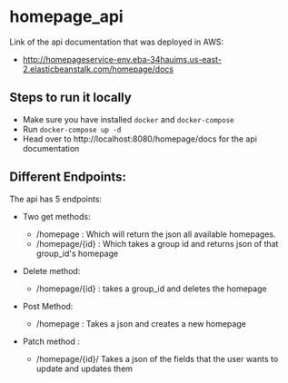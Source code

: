 # homepage_api
Link of the api documentation that was deployed in AWS:
 - http://homepageservice-env.eba-34hauims.us-east-2.elasticbeanstalk.com/homepage/docs
    
## Steps to run it locally
 - Make sure you have installed `docker` and `docker-compose`
 - Run `docker-compose up -d`
 - Head over to http://localhost:8080/homepage/docs for the api documentation
 
## Different Endpoints:
The api has 5 endpoints:
 - Two get methods:
    - /homepage : Which will return the json all available homepages.
    - /homepage/{id} : Which takes a group id and returns json of that group_id's homepage
 
 - Delete method:
    - /homepage/{id} : takes a group_id and deletes the homepage
  
 - Post Method:
    - /homepage : Takes a json and creates a new homepage
    
 - Patch method :
    - /homepage/{id}/ Takes a json of the fields that the user wants to update and updates them
